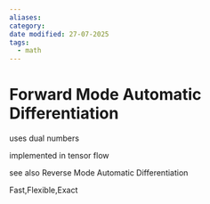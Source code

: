 ```yaml
---
aliases: 
category: 
date modified: 27-07-2025
tags:
  - math
---
```

# Forward Mode Automatic Differentiation

uses dual numbers

implemented in tensor flow

see also Reverse Mode Automatic Differentiation

Fast,Flexible,Exact
